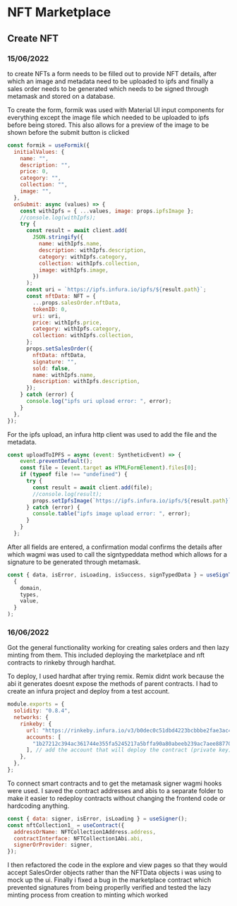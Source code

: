 # NFT Marketplace

## Create NFT

### 15/06/2022

to create NFTs a form needs to be filled out to provide NFT details, after which an image and metadata need to be uploaded to ipfs and finally a sales order needs to be generated which needs to be signed through metamask and stored on a database.

To create the form, formik was used with Material UI input components for everything except the image file which needed to be uploaded to ipfs before being stored. This also allows for a preview of the image to be shown before the submit button is clicked

```javascript
const formik = useFormik({
  initialValues: {
    name: "",
    description: "",
    price: 0,
    category: "",
    collection: "",
    image: "",
  },
  onSubmit: async (values) => {
    const withIpfs = { ...values, image: props.ipfsImage };
    //console.log(withIpfs);
    try {
      const result = await client.add(
        JSON.stringify({
          name: withIpfs.name,
          description: withIpfs.description,
          category: withIpfs.category,
          collection: withIpfs.collection,
          image: withIpfs.image,
        })
      );
      const uri = `https://ipfs.infura.io/ipfs/${result.path}`;
      const nftData: NFT = {
        ...props.salesOrder.nftData,
        tokenID: 0,
        uri: uri,
        price: withIpfs.price,
        category: withIpfs.category,
        collection: withIpfs.collection,
      };
      props.setSalesOrder({
        nftData: nftData,
        signature: "",
        sold: false,
        name: withIpfs.name,
        description: withIpfs.description,
      });
    } catch (error) {
      console.log("ipfs uri upload error: ", error);
    }
  },
});
```

For the ipfs upload, an infura http client was used to add the file and the metadata.

```javascript
const uploadToIPFS = async (event: SyntheticEvent) => {
    event.preventDefault();
    const file = (event.target as HTMLFormElement).files[0];
    if (typeof file !== "undefined") {
      try {
        const result = await client.add(file);
        //console.log(result);
        props.setIpfsImage(`https://ipfs.infura.io/ipfs/${result.path}`);
      } catch (error) {
        console.table("ipfs image upload error: ", error);
      }
    }
  };
```

After all fields are entered, a confirmation modal confirms the details after which wagmi was used to call the signtypeddata method which allows for a signature to be generated through metamask.

```javascript
const { data, isError, isLoading, isSuccess, signTypedData } = useSignTypedData(
  {
    domain,
    types,
    value,
  }
);
```

### 16/06/2022

Got the general functionality working for creating sales orders and then lazy minting from them. This included deploying the marketplace and nft contracts to rinkeby through hardhat.

To deploy, I used hardhat after trying remix. Remix didnt work because the abi it generates doesnt expose the methods of parent contracts. I had to create an infura project and deploy from a test account.

```javascript
module.exports = {
  solidity: "0.8.4",
  networks: {
    rinkeby: {
      url: "https://rinkeby.infura.io/v3/b0dec0c51dbd4223bcbbbe2fae3ac4da", //Infura url with projectId
      accounts: [
        "1b27212c394ac361744e355fa5245217a5bffa90a80abeeb239ac7aee88770ba",
      ], // add the account that will deploy the contract (private key)
    },
  },
};
```

To connect smart contracts and to get the metamask signer wagmi hooks were used. I saved the contract addresses and abis to a separate folder to make it easier to redeploy contracts without changing the frontend code or hardcoding anything.

```javascript
const { data: signer, isError, isLoading } = useSigner();
const nftCollection1_ = useContract({
  addressOrName: NFTCollection1Address.address,
  contractInterface: NFTCollection1Abi.abi,
  signerOrProvider: signer,
});
```

I then refactored the code in the explore and view pages so that they would accept SalesOrder objects rather than the NFTData objects i was using to mock up the ui. Finally i fixed a bug in the marketplace contract which prevented signatures from being properlly verified and tested the lazy minting process from creation to minting which worked
